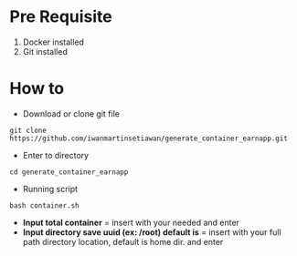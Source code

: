 # Pre Requisite
1. Docker installed
2. Git installed

# How to
- Download or clone git file
```
git clone https://github.com/iwanmartinsetiawan/generate_container_earnapp.git
```

- Enter to directory
```
cd generate_container_earnapp
```

- Running script
```
bash container.sh
```

- **Input total container** = insert with your needed and enter
- **Input directory save uuid (ex: /root) default is** = insert with your full path directory location, default is home dir. and enter

